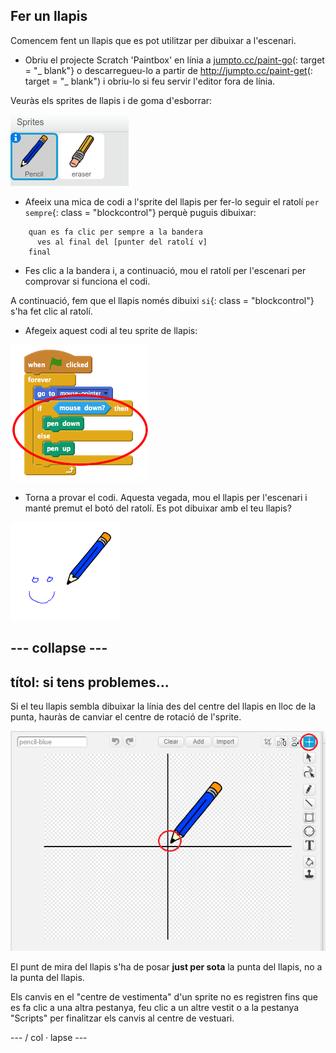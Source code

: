 ## Fer un llapis

Comencem fent un llapis que es pot utilitzar per dibuixar a l'escenari.

+ Obriu el projecte Scratch 'Paintbox' en línia a [jumpto.cc/paint-go](http://jumpto.cc/paint-go)(: target = "_ blank"} o descarregueu-lo a partir de <http://jumpto.cc/paint-get>(: target = "_ blank") i obriu-lo si feu servir l'editor fora de línia.

Veuràs els sprites de llapis i de goma d'esborrar:

![captura de pantalla](images/paint-starter.png)

+ Afeeix una mica de codi a l'sprite del llapis per fer-lo seguir el ratolí `per sempre`{: class = "blockcontrol"} perquè puguis dibuixar:

```blocks
    quan es fa clic per sempre a la bandera
      ves al final del [punter del ratolí v]
    final
```

+ Fes clic a la bandera i, a continuació, mou el ratolí per l'escenari per comprovar si funciona el codi.

A continuació, fem que el llapis només dibuixi `si`{: class = "blockcontrol"} s'ha fet clic al ratolí.

+ Afegeix aquest codi al teu sprite de llapis:

![captura de pantalla](images/paint-pencil-draw-code.png)

+ Torna a provar el codi. Aquesta vegada, mou el llapis per l'escenari i manté premut el botó del ratolí. Es pot dibuixar amb el teu llapis?

![captura de pantalla](images/paint-draw.png)

## \--- collapse \---

## títol: si tens problemes...

Si el teu llapis sembla dibuixar la línia des del centre del llapis en lloc de la punta, hauràs de canviar el centre de rotació de l'sprite.

![Centre de rotació](images/costume-center.png)

El punt de mira del llapis s'ha de posar **just per sota** la punta del llapis, no a la punta del llapis.

Els canvis en el "centre de vestimenta" d'un sprite no es registren fins que es fa clic a una altra pestanya, feu clic a un altre vestit o a la pestanya "Scripts" per finalitzar els canvis al centre de vestuari.

\--- / col · lapse \---